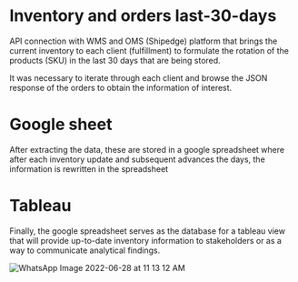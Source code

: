 # Inventory and orders last-30-days
API connection with WMS and OMS (Shipedge) platform that brings the current inventory to each client (fulfillment) to formulate the rotation of the products (SKU) in the last 30 days that are being stored.  

It was necessary to iterate through each client and browse the JSON response of the orders to obtain the information of interest.

# Google sheet
After extracting the data, these are stored in a google spreadsheet where after each inventory update and subsequent advances the days, the information is rewritten in the spreadsheet

# Tableau
Finally, the google spreadsheet serves as the database for a tableau view that will provide up-to-date inventory information to stakeholders or as a way to communicate analytical findings.

![WhatsApp Image 2022-06-28 at 11 13 12 AM](https://user-images.githubusercontent.com/70334697/177383054-15a773f1-f275-4b06-8378-b8f288460be3.jpeg)
